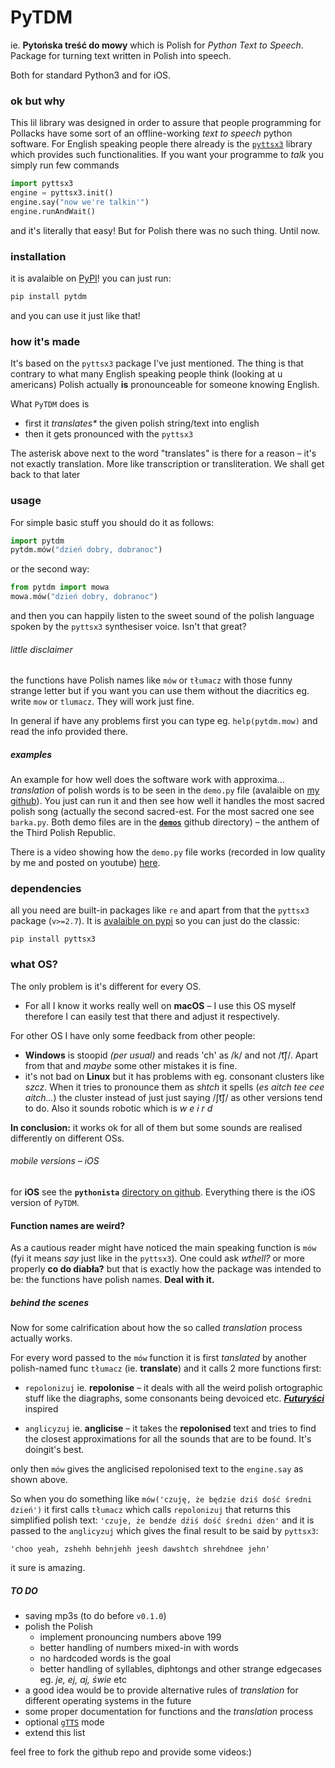 # PyTDM
ie. __Pytońska treść do mowy__ which is Polish for _Python Text to Speech_. Package for turning text written in Polish into speech.

Both for standard Python3 and for iOS.

### ok but why 
This lil library was designed in order to assure that people programming for Pollacks have some sort of an offline-working _text to speech_ python software.
For English speaking people there already is the [`pyttsx3`](https://pypi.org/project/pyttsx3/) library which provides such functionalities.
If you want your programme to _talk_ you simply run few commands

```python
import pyttsx3
engine = pyttsx3.init()
engine.say("now we're talkin'")
engine.runAndWait()
```
and it's literally that easy! But for Polish there was no such thing. Until now.

### installation
it is avalaible on [PyPI](https://pypi.org/project/pytdm/)!
you can just run:

```python
pip install pytdm
```
and you can use it just like that!

### how it's made
It's based on the `pyttsx3` package I've just mentioned. The thing is that contrary to what many English speaking people think (looking at u americans) Polish actually __is__ pronounceable for someone knowing English. 

What `PyTDM` does is 

* first it _translates*_ the given polish string/text into english
* then it gets pronounced with the `pyttsx3` 

The asterisk above next to the word "translates" is there for a reason – it's not exactly translation. More like transcription or transliteration.
We shall get back to that later

### usage
For simple basic stuff you should do it as follows:

```python
import pytdm
pytdm.mów("dzień dobry, dobranoc")
```
or the second way:

```python
from pytdm import mowa
mowa.mów("dzień dobry, dobranoc")
```
and then you can happily listen to the sweet sound of the polish language spoken by the `pyttsx3` synthesiser voice. Isn't that great?

###### little disclaimer
the functions have Polish names like `mów` or `tłumacz` with those funny strange letter but if you want you can use them without the diacritics eg. write `mow` or `tlumacz`. They will work just fine.

In general if have any problems first you can type eg. `help(pytdm.mow)` and read the info provided there.


##### examples
An example for how well does the software work with approxima... _translation_ of polish words is to be seen in the `demo.py` file (avalaible on [my github](https://github.com/test0wanie/PyTDM)). You just can run it and then see how well it handles the most sacred polish song (actually the second sacred-est. For the most sacred one see `barka.py`. Both demo files are in the __[`demos`](https://github.com/test0wanie/PyTDM/tree/master/demos)__ github directory) – the anthem of the Third Polish Republic. 

There is a video showing how the `demo.py` file works (recorded in low quality by me and posted on youtube) [here](https://youtu.be/bHWxwoAm0OE).


### dependencies

all you need are built-in packages like `re` and apart from that the `pyttsx3` package (`v>=2.7`). It is [avalaible on pypi](https://pypi.org/project/pyttsx3/) so you can just do the classic:

```
pip install pyttsx3
```
### what OS? 
The only problem is it's different for every OS. 

* For all I know it works really well on __macOS__ – I use this OS myself therefore I can easily test that there and adjust it respectively. 

For other OS I have only some feedback from other people:

* __Windows__ is stoopid _(per usual)_ and reads 'ch' as /k/ and not /t͡ʃ/. Apart from that and _maybe_ some other mistakes it is fine. 
* it's not bad on __Linux__ but it has problems with eg. consonant clusters like _szcz_. When it tries to pronounce them as _shtch_ it spells (_es aitch tee cee aitch..._) the cluster instead of just just saying /ʃt͡ʃ/ as other versions tend to do. Also it sounds robotic which is _w e i r d_

__In conclusion:__ it works ok for all of them but some sounds are realised differently on different OSs.

###### mobile versions – iOS
for __iOS__ see the __`pythonista`__ [directory on github](https://github.com/test0wanie/PyTDM/blob/master/pythonista/README_iOS.md). Everything there is the iOS version of `PyTDM`.


#### Function names are weird?
As a cautious reader might have noticed the main speaking function is `mów` (fyi it means _say_ just like in the `pyttsx3`). One could ask _wthell?_ or more properly __co do diabła?__ but that is exactly how the package was intended to be: the functions have polish names. __Deal with it.__

##### behind the scenes
Now for some calrification about how the so called _translation_ process actually works. 

For every word passed to the `mów` function it is first _tanslated_ by another polish-named func `tłumacz` (ie. __translate__) and it calls 2 more functions first:

* `repolonizuj` ie. __repolonise__ – it deals with all the weird polish ortographic stuff like the diagraphs, some consonants being devoiced etc. **_[Futuryści](https://pl.wikisource.org/wiki/Mańifest_w_sprawie_ortografji_fonetycznej)_** inspired
 
* `anglicyzuj` ie. __anglicise__ – it takes the __repolonised__ text and tries to find the closest approximations for all the sounds that are to be found. It's doingit's best.

only then `mów` gives the anglicised repolonised text to the `engine.say` as shown above.

So when you do something like `mów('czuję, że będzie dziś dość średni dzień')` it first calls `tłumacz` which calls `repolonizuj`
that returns this simplified polish text:
`'czuje, że bendźe dźiś dość średni dźen'`
and it is passed to the `anglicyzuj` which gives the final result to be said by `pyttsx3`:

`'choo yeah, zshehh behnjehh jeesh dawshtch shrehdnee jehn'`

it sure is amazing.

##### TO DO
* saving mp3s (to do before `v0.1.0`)
* polish the Polish
	* implement pronouncing numbers above 199
	* better handling of numbers mixed-in with words
	* no hardcoded words is the goal
	* better handling of syllables, diphtongs and other strange edgecases eg. _je, ej, aj, świe_ etc
* a good idea would be to provide alternative rules of _translation_ for different operating systems in the future
* some proper documentation for functions and the _translation_ process
* optional [`gTTS`](https://pypi.org/project/gTTS/) mode
* extend this list

feel free to fork the github repo and provide some videos:)